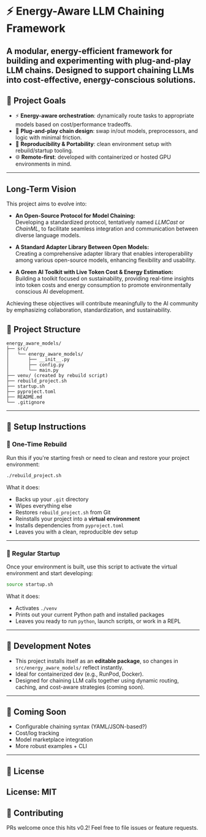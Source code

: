 # ⚡ Energy-Aware LLM Chaining Framework

A modular, energy-efficient framework for building and experimenting with plug-and-play LLM chains. Designed to support chaining LLMs into cost-effective, energy-conscious solutions.
---

## 🚀 Project Goals

- ⚡ **Energy-aware orchestration**: dynamically route tasks to appropriate models based on cost/performance tradeoffs.
- 🧱 **Plug-and-play chain design**: swap in/out models, preprocessors, and logic with minimal friction.
- 🔄 **Reproducibility & Portability**: clean environment setup with rebuild/startup tooling.
- 🌐 **Remote-first**: developed with containerized or hosted GPU environments in mind.

---

## Long-Term Vision

This project aims to evolve into:

- **An Open-Source Protocol for Model Chaining:**  
  Developing a standardized protocol, tentatively named *LLMCast* or *ChainML*, to facilitate seamless integration and communication between diverse language models.

- **A Standard Adapter Library Between Open Models:**  
  Creating a comprehensive adapter library that enables interoperability among various open-source models, enhancing flexibility and usability.

- **A Green AI Toolkit with Live Token Cost & Energy Estimation:**  
  Building a toolkit focused on sustainability, providing real-time insights into token costs and energy consumption to promote environmentally conscious AI development.

Achieving these objectives will contribute meaningfully to the AI community by emphasizing collaboration, standardization, and sustainability.

## 📁 Project Structure

```
energy_aware_models/
├── src/
│   └── energy_aware_models/
│       ├── __init__.py
│       ├── config.py
│       └── main.py
├── venv/ (created by rebuild script)
├── rebuild_project.sh
├── startup.sh
├── pyproject.toml
├── README.md
└── .gitignore
```

---

## 🧰 Setup Instructions

### 🔄 One-Time Rebuild

Run this if you're starting fresh or need to clean and restore your project environment:

```bash
./rebuild_project.sh
```

What it does:

- Backs up your `.git` directory
- Wipes everything else
- Restores `rebuild_project.sh` from Git
- Reinstalls your project into a **virtual environment**
- Installs dependencies from `pyproject.toml`
- Leaves you with a clean, reproducible dev setup

---

### 🔁 Regular Startup

Once your environment is built, use this script to activate the virtual environment and start developing:

```bash
source startup.sh
```

What it does:

- Activates `./venv`
- Prints out your current Python path and installed packages
- Leaves you ready to run `python`, launch scripts, or work in a REPL

---

## 🧪 Development Notes

- This project installs itself as an **editable package**, so changes in `src/energy_aware_models/` reflect instantly.
- Ideal for containerized dev (e.g., RunPod, Docker).
- Designed for chaining LLM calls together using dynamic routing, caching, and cost-aware strategies (coming soon).

---

## 📌 Coming Soon

- Configurable chaining syntax (YAML/JSON-based?)
- Cost/log tracking
- Model marketplace integration
- More robust examples + CLI

---

## 📄 License

License: MIT
---

## 🤝 Contributing

PRs welcome once this hits v0.2! Feel free to file issues or feature requests.

